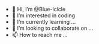 - 👋 Hi, I’m @Blue-Icicle
- 👀 I’m interested in coding
- 🌱 I’m currently learning ...
- 💞️ I’m looking to collaborate on ...
- 📫 How to reach me ...

<!---
Blue-Icicle/Blue-Icicle is a ✨ special ✨ repository because its `README.md` (this file) appears on your GitHub profile.
You can click the Preview link to take a look at your changes.
--->
